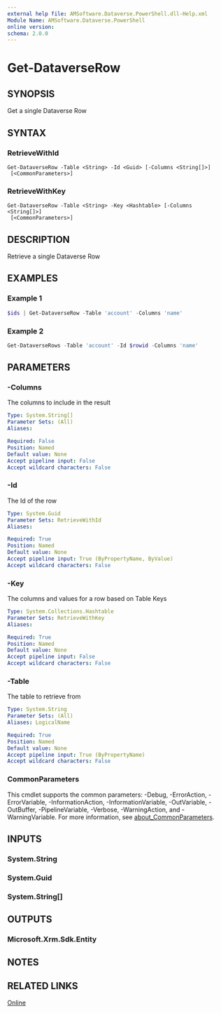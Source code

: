 ```yaml
---
external help file: AMSoftware.Dataverse.PowerShell.dll-Help.xml
Module Name: AMSoftware.Dataverse.PowerShell
online version:
schema: 2.0.0
---
```


# Get-DataverseRow

## SYNOPSIS
Get a single Dataverse Row

## SYNTAX

### RetrieveWithId
```
Get-DataverseRow -Table <String> -Id <Guid> [-Columns <String[]>] 
 [<CommonParameters>]
```

### RetrieveWithKey
```
Get-DataverseRow -Table <String> -Key <Hashtable> [-Columns <String[]>] 
 [<CommonParameters>]
```

## DESCRIPTION
Retrieve a single Dataverse Row

## EXAMPLES

### Example 1

```powershell
$ids | Get-DataverseRow -Table 'account' -Columns 'name'
```

### Example 2

```powershell
Get-DataverseRows -Table 'account' -Id $rowid -Columns 'name'
```

## PARAMETERS

### -Columns
The columns to include in the result

```yaml
Type: System.String[]
Parameter Sets: (All)
Aliases:

Required: False
Position: Named
Default value: None
Accept pipeline input: False
Accept wildcard characters: False
```

### -Id
The Id of the row

```yaml
Type: System.Guid
Parameter Sets: RetrieveWithId
Aliases:

Required: True
Position: Named
Default value: None
Accept pipeline input: True (ByPropertyName, ByValue)
Accept wildcard characters: False
```

### -Key
The columns and values for a row based on Table Keys

```yaml
Type: System.Collections.Hashtable
Parameter Sets: RetrieveWithKey
Aliases:

Required: True
Position: Named
Default value: None
Accept pipeline input: False
Accept wildcard characters: False
```

### -Table
The table to retrieve from

```yaml
Type: System.String
Parameter Sets: (All)
Aliases: LogicalName

Required: True
Position: Named
Default value: None
Accept pipeline input: True (ByPropertyName)
Accept wildcard characters: False
```

### CommonParameters
This cmdlet supports the common parameters: -Debug, -ErrorAction, -ErrorVariable, -InformationAction, -InformationVariable, -OutVariable, -OutBuffer, -PipelineVariable, -Verbose, -WarningAction, and -WarningVariable. For more information, see [about_CommonParameters](http://go.microsoft.com/fwlink/?LinkID=113216).

## INPUTS

### System.String
### System.Guid
### System.String[]
## OUTPUTS

### Microsoft.Xrm.Sdk.Entity
## NOTES

## RELATED LINKS

[Online](https://github.com/AMSoftwareNL/DataversePowershell/blob/main/docs/Get-DataverseRow.md)
